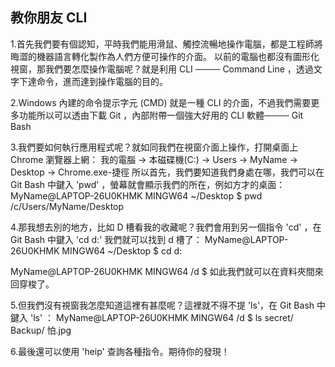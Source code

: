 ## 教你朋友 CLI

1.首先我們要有個認知，平時我們能用滑鼠、觸控流暢地操作電腦，都是工程師將晦澀的機器語言轉化製作為人們方便可操作的介面。
以前的電腦也都沒有圖形化視窗，那我們要怎麼操作電腦呢？就是利用 CLI ──── Command Line ，透過文字下達命令，進而達到操作電腦的目的。

2.Windows 內建的命令提示字元 (CMD) 就是一種 CLI 的介面，不過我們需要更多功能所以可以透由下載 Git ，內部附帶一個強大好用的 CLI 軟體──── Git Bash

3.我們要如何執行應用程式呢？就如同我們在視窗介面上操作，打開桌面上 Chrome 瀏覽器上網：
我的電腦 → 本磁碟機(C:) → Users → MyName → Desktop → Chrome.exe-捷徑
所以首先，我們要知道我們身處在哪，我們可以在 Git Bash 中鍵入 'pwd' ，螢幕就會顯示我們的所在，例如方才的桌面：
MyName@LAPTOP-26U0KHMK MINGW64 ~/Desktop
$ pwd
/c/Users/MyName/Desktop

4.那我想去別的地方，比如 D 槽看我的收藏呢？我們會用到另一個指令 'cd' ，在 Git Bash 中鍵入 'cd d:' 我們就可以找到 d 槽了：
MyName@LAPTOP-26U0KHMK MINGW64 ~/Desktop
$ cd d:

MyName@LAPTOP-26U0KHMK MINGW64 /d
$ 
如此我們就可以在資料夾間來回穿梭了。

5.但我們沒有視窗我怎麼知道這裡有甚麼呢？這裡就不得不提 'ls'，在 Git Bash 中鍵入 'ls' ：
MyName@LAPTOP-26U0KHMK MINGW64 /d
$ ls
 secret/                   Backup/                        怕.jpg

6.最後還可以使用 'heip' 查詢各種指令。期待你的發現！